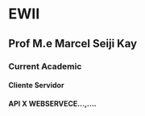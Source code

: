 # EWII
## Prof M.e Marcel Seiji Kay
### Current Academic  
#### Cliente Servidor
#### API X WEBSERVECE...,....
